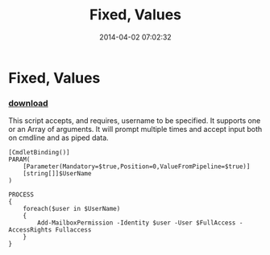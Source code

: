 ﻿---
pid:            5041
poster:         Daniel Sorlov
title:          Fixed, Values
date:           2014-04-02 07:02:32
format:         posh
parent:         0
parent:         0

---

# Fixed, Values

### [download](5041.ps1)

This script accepts, and requires, username to be specified. It supports one or an Array of arguments. It will prompt multiple times and accept input both on cmdline and as piped data.

```posh
[CmdletBinding()]
PARAM(
	[Parameter(Mandatory=$true,Position=0,ValueFromPipeline=$true)]
	[string[]]$UserName
)

PROCESS
{
	foreach($user in $UserName)
	{
		Add-MailboxPermission -Identity $user -User $FullAccess -AccessRights Fullaccess
	}
}
```
